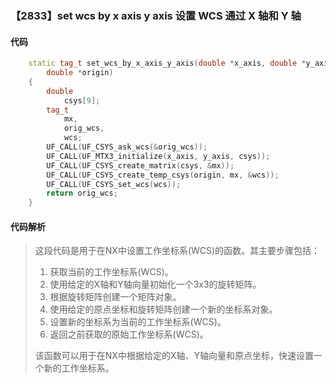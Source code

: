 ### 【2833】set wcs by x axis y axis 设置 WCS 通过 X 轴和 Y 轴

#### 代码

```cpp
    static tag_t set_wcs_by_x_axis_y_axis(double *x_axis, double *y_axis,  
        double *origin)  
    {  
        double  
            csys[9];  
        tag_t  
            mx,  
            orig_wcs,  
            wcs;  
        UF_CALL(UF_CSYS_ask_wcs(&orig_wcs));  
        UF_CALL(UF_MTX3_initialize(x_axis, y_axis, csys));  
        UF_CALL(UF_CSYS_create_matrix(csys, &mx));  
        UF_CALL(UF_CSYS_create_temp_csys(origin, mx, &wcs));  
        UF_CALL(UF_CSYS_set_wcs(wcs));  
        return orig_wcs;  
    }

```

#### 代码解析

> 这段代码是用于在NX中设置工作坐标系(WCS)的函数。其主要步骤包括：
>
> 1. 获取当前的工作坐标系(WCS)。
> 2. 使用给定的X轴和Y轴向量初始化一个3x3的旋转矩阵。
> 3. 根据旋转矩阵创建一个矩阵对象。
> 4. 使用给定的原点坐标和旋转矩阵创建一个新的坐标系对象。
> 5. 设置新的坐标系为当前的工作坐标系(WCS)。
> 6. 返回之前获取的原始工作坐标系(WCS)。
>
> 该函数可以用于在NX中根据给定的X轴、Y轴向量和原点坐标，快速设置一个新的工作坐标系。
>
